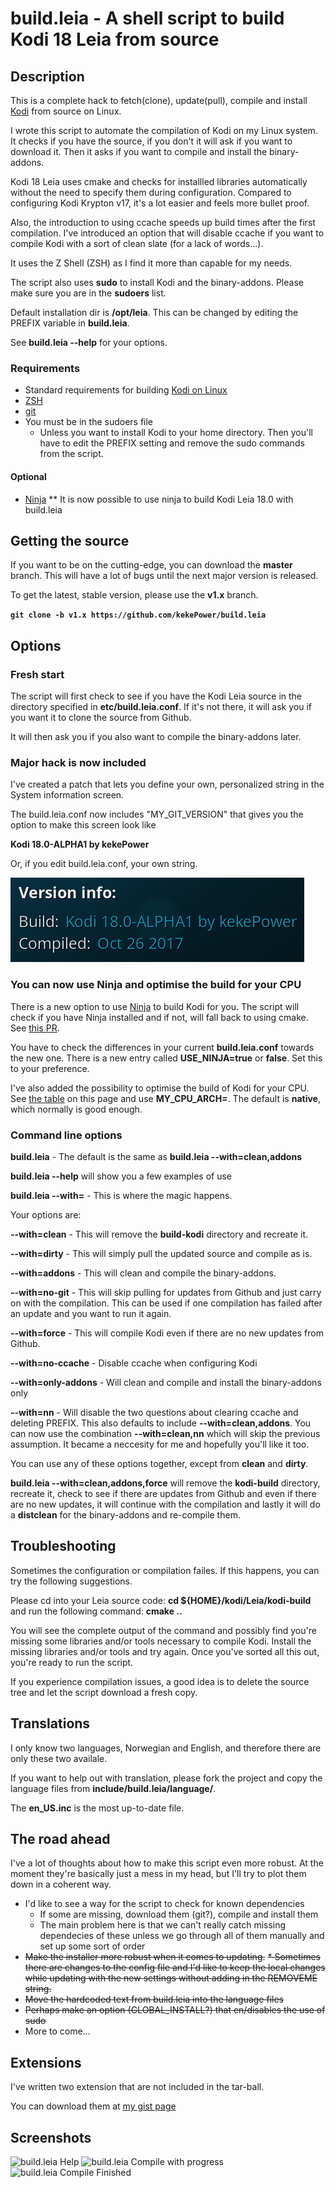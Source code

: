 # build.leia - A shell script to build Kodi 18 Leia from source

## Description
This is a complete hack to fetch(clone), update(pull), compile and install [Kodi](https://github.com/xbmc/xbmc) from source on Linux.

I wrote this script to automate the compilation of Kodi on my Linux system. It checks if you have the source, if you don't it will ask if you want to download it. Then it asks if you want to compile and install the binary-addons.

Kodi 18 Leia uses cmake and checks for installled libraries automatically without the need to specify them during configuration. Compared to configuring Kodi Krypton v17, it's a lot easier and feels more bullet proof.

Also, the introduction to using ccache speeds up build times after the first compilation. I've introduced an option that will disable ccache if you want to compile Kodi with a sort of clean slate (for a lack of words...).

It uses the Z Shell (ZSH) as I find it more than capable for my needs.

The script also uses **sudo** to install Kodi and the binary-addons. Please make sure you are in the **sudoers** list.

Default installation dir is **/opt/leia**. This can be changed by editing the PREFIX variable in **build.leia**.

See **build.leia --help** for your options.

### Requirements

* Standard requirements for building [Kodi on Linux](https://github.com/xbmc/xbmc/blob/master/docs/README.linux)
* [ZSH](http://www.zsh.org/)
* [git](https://github.com/git/git)
* You must be in the sudoers file
	* Unless you want to install Kodi to your home directory. Then you'll have to edit the PREFIX setting and remove the sudo commands from the script.

#### Optional
* [Ninja](https://ninja-build.org/)
** It is now possible to use ninja to build Kodi Leia 18.0 with build.leia

## Getting the source

If you want to be on the cutting-edge, you can download the **master** branch. This will have a lot of bugs until the next major version is released.

To get the latest, stable version, please use the **v1.x** branch.

**`git clone -b v1.x https://github.com/kekePower/build.leia`**

## Options

### Fresh start

The script will first check to see if you have the Kodi Leia source in the directory specified in **etc/build.leia.conf**. If it's not there, it will ask you if you want it to clone the source from Github.

It will then ask you if you also want to compile the binary-addons later.

### Major hack is now included

I've created a patch that lets you define your own, personalized string in the System information screen.

The build.leia.conf now includes "MY_GIT_VERSION" that gives you the option to make this screen look like

**Kodi 18.0-ALPHA1 by kekePower**

Or, if you edit build.leia.conf, your own string.

![System Information](https://github.com/kekePower/build.leia/blob/v1.x/docs/system-info.png)

### You can now use Ninja and optimise the build for your CPU

There is a new option to use [Ninja](https://ninja-build.org/) to build Kodi for you. The script will check if you have Ninja installed
and if not, will fall back to using cmake. See [this PR](https://github.com/xbmc/xbmc/pull/12936).

You have to check the differences in your current **build.leia.conf** towards the new one. There is a new entry called
**USE_NINJA=true** or **false**. Set this to your preference.

I've also added the possibility to optimise the build of Kodi for your CPU. See [the table](https://github.com/graysky2/kernel_gcc_patch/blob/master/README.md) on this page
and use **MY_CPU_ARCH=<YourArch>**. The default is **native**, which normally is good enough.

### Command line options

**build.leia** - The default is the same as **build.leia --with=clean,addons**

**build.leia --help** will show you a few examples of use

**build.leia --with=** - This is where the magic happens.

Your options are:

**--with=clean** - This will remove the **build-kodi** directory and recreate it.

**--with=dirty** - This will simply pull the updated source and compile as is.

**--with=addons** - This will clean and compile the binary-addons.

**--with=no-git** - This will skip pulling for updates from Github and just carry on with the compilation. This can be used if one compilation has failed after an update and you want to run it again.

**--with=force** - This will compile Kodi even if there are no new updates from Github.

**--with=no-ccache** - Disable ccache when configuring Kodi

**--with=only-addons** - Will clean and compile and install the binary-addons only

**--with=nn** - Will disable the two questions about clearing ccache and deleting PREFIX. This also defaults to include **--with=clean,addons**.
You can now use the combination **--with=clean,nn** which will skip the previous assumption. It became a neccesity for me and hopefully you'll like it too.

You can use any of these options together, except from **clean** and **dirty**.

**build.leia --with=clean,addons,force** will remove the **kodi-build** directory, recreate it, check to see if there are updates from Github and even if there are no new updates, it will continue with the compilation and lastly it will do a **distclean** for the binary-addons and re-compile them.

## Troubleshooting

Sometimes the configuration or compilation failes. If this happens, you can try the following suggestions.

Please cd into your Leia source code: **cd ${HOME}/kodi/Leia/kodi-build** and run the following command: **cmake ..**

You will see the complete output of the command and possibly find you're missing some libraries and/or tools necessary to compile Kodi. Install the missing libraries and/or tools and try again. Once you've sorted all this out, you're ready to run the script.

If you experience compilation issues, a good idea is to delete the source tree and let the script download a fresh copy.

## Translations

I only know two languages, Norwegian and English, and therefore there are only these two availale.

If you want to help out with translation, please fork the project and copy the language files from **include/build.leia/language/**.

The **en_US.inc** is the most up-to-date file.

## The road ahead

I've a lot of thoughts about how to make this script even more robust. At the moment they're basically just a mess in my head, but I'll try to plot them down in a coherent way.

* I'd like to see a way for the script to check for known dependencies
	* If some are missing, download them (git?), compile and install them
	* The main problem here is that we can't really catch missing dependecies of these unless we go through all of them manually and set up some sort of order
* ~~Make the installer more robust when it comes to updating.~~
	~~* Sometimes there are changes to the config file and I'd like to keep the local changes while updating with the new settings without adding in the REMOVEME string.~~
* ~~Move the hardcoded text from build.leia into the language files~~
* ~~Perhaps make an option (GLOBAL_INSTALL?) that en/disables the use of sudo~~
* More to come...

## Extensions

I've written two extension that are not included in the tar-ball.

You can download them at [my gist page](https://gist.github.com/kekePower)

## Screenshots

![build.leia Help](https://dl.dropboxusercontent.com/u/15356427/build.leia.help.png)
![build.leia Compile with progress](https://dl.dropboxusercontent.com/u/15356427/build.leia-progress.png)
![build.leia Compile Finished](https://dl.dropboxusercontent.com/u/15356427/build.leia.finished.png)
